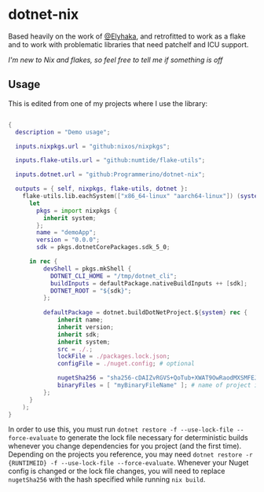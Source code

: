 # dotnet-nix
Based heavily on the work of [\@Elyhaka](https://gist.github.com/Elyhaka/0f0e3afe488100487ada6a2a8bef78a4), and retrofitted to work as a flake and to work with problematic libraries that need patchelf and ICU support.

*I'm new to Nix and flakes, so feel free to tell me if something is off*

## Usage

This is edited from one of my projects where I use the library:
```nix

{
  description = "Demo usage";

  inputs.nixpkgs.url = "github:nixos/nixpkgs";

  inputs.flake-utils.url = "github:numtide/flake-utils";

  inputs.dotnet.url = "github:Programmerino/dotnet-nix";

  outputs = { self, nixpkgs, flake-utils, dotnet }:
    flake-utils.lib.eachSystem(["x86_64-linux" "aarch64-linux"]) (system:
      let
        pkgs = import nixpkgs { 
          inherit system;
        };
        name = "demoApp";
        version = "0.0.0";
        sdk = pkgs.dotnetCorePackages.sdk_5_0;

      in rec {
          devShell = pkgs.mkShell {
            DOTNET_CLI_HOME = "/tmp/dotnet_cli";
            buildInputs = defaultPackage.nativeBuildInputs ++ [sdk];
            DOTNET_ROOT = "${sdk}";
          };
    
          defaultPackage = dotnet.buildDotNetProject.${system} rec {
              inherit name;
              inherit version;
              inherit sdk;
              inherit system;
              src = ./.;
              lockFile = ./packages.lock.json;
              configFile = ./nuget.config; # optional

              nugetSha256 = "sha256-cDAIZvRGVS+QoTub+XWAT9OwRaodMXSMFEJaIkJ2lHQ=";
              binaryFiles = [ "myBinaryFileName" ]; # name of project is included by default
          };
      }
    );
}
```

In order to use this, you must run ```dotnet restore -f --use-lock-file --force-evaluate``` to generate the lock file necessary for deterministic builds whenever you change dependencies for you project (and the first time). Depending on the projects you reference, you may need ```dotnet restore -r {RUNTIMEID} -f --use-lock-file --force-evaluate```. Whenever your Nuget config is changed or the lock file changes, you will need to replace ```nugetSha256``` with the hash specified while running ```nix build```.